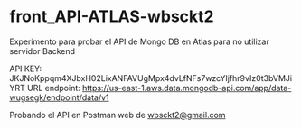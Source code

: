 # front_API-ATLAS-wbsckt2
Experimento para probar el API de Mongo DB en Atlas para no utilizar servidor Backend 

API KEY:
JKJNoKppqm4XJbxH02LixANFAVUgMpx4dvLfNFs7wzcYIjfhr9vIz0t3bVMJiYRT
URL endpoint: 
https://us-east-1.aws.data.mongodb-api.com/app/data-wugsegk/endpoint/data/v1

Probando el API en Postman web de wbsckt2@gmail.com

